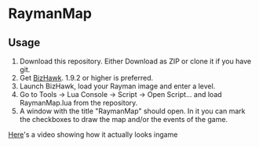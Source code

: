 RaymanMap
=========
## Usage
1. Download this repository. Either Download as ZIP or clone it if you have git.
2. Get [BizHawk](http://tasvideos.org/BizHawk.html). 1.9.2 or higher is preferred.
3. Launch BizHawk, load your Rayman image and enter a level.
4. Go to Tools -> Lua Console -> Script -> Open Script... and load RaymanMap.lua from the repository.
5. A window with the title "RaymanMap" should open. In it you can mark the checkboxes to draw the map and/or the events of the game.

[Here](https://www.youtube.com/watch?v=15yrXuhDHlI)'s a video showing how it actually looks ingame

